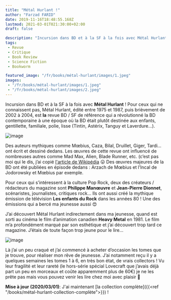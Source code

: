 ```yaml
---
title: "Métal Hurlant !"
author: "Farzad FARID"
date: 2019-11-16T18:48:55.168Z
lastmod: 2021-03-01T021:30:00+02:00
draft: false

description: "Incursion dans BD et à la SF à la fois avec Métal Hurlant ! Pour ceux qui ne connaissent pas, Métal Hurlant, édité entre 1975 et 1987…"
tags:
 - Revue
 - Critique
 - Book Review
 - Science Fiction
 - Bookworm

featured_image: "/fr/books/métal-hurlant/images/1.jpeg" 
images:
 - "/fr/books/métal-hurlant/images/1.jpeg"
 - "/fr/books/métal-hurlant/images/2.jpeg"
---
```


Incursion dans BD et à la SF à la fois avec **Métal Hurlant** ! Pour ceux qui ne connaissent pas, Métal Hurlant, édité entre 1975 et 1987, puis brièvement de 2002 à 2004, est **la** revue BD / SF de référence qui a révolutionné la BD contemporaine à une époque où la BD était plutôt destinée aux enfants, gentillette, familiale, polie, lisse (Tintin, Astérix, Tanguy et Laverdure…).



![image](images/1.jpeg#layoutFillWidth)

Des auteurs mythiques comme Mœbius, Caza, Bilal, Druillet, Giger, Tardi… ont écrit et dessiné dedans. Les œuvres de cette revue ont influencé de nombreuses autres comme Mad Max, Alien, Blade Runner, etc. (c’est pas moi qui le dis, j’ai copié [l'article de Wikipédia](https://fr.wikipedia.org/wiki/M%C3%A9tal_hurlant) 😛 Des œuvres majeures de la BD ont été publiées en épisode dedans : Arzach de Mœbius et l’Incal de Jodorowsky et Mœbius par exemple.

Pour ceux qui s’intéressent à la culture Pop Rock, deux des créateurs / rédacteurs du magazine sont **Philippe Manœuvre** et **Jean-Pierre Dionnet**, scénaristes, journalistes, critiques rock… Ils ont aussi créé la mythique émission de télévision **Les enfants du Rock** dans les années 80 ! Une des émissions qui a bercé ma jeunesse aussi 😍

J’ai découvert Métal Hurlant indirectement dans ma jeunesse, quand est sorti au cinéma le film d’animation canadien **Heavy Metal** en 1981. Le film m’a profondément marqué par son esthétique et j’ai découvert trop tard ce magazine. J’étais de toute façon trop jeune pour le lire…



![image](images/2.jpeg#layoutOutsetCenter)

Là j’ai un peu craqué et j’ai commencé à acheter d’occasion les tomes que je trouve, pour réaliser mon rêve de jeunesse. J’ai notamment reçu il y a quelques semaines les tomes 1 à 6, en très bon état, de vrais collectors ! Vu leur fragilité et leur rareté (le hors-série spécial Lovecraft que j’avais déjà part un peu en morceaux et coûte apparemment plus de 60€) je ne les prête pas mais vous pouvez venir les lire chez moi avec plaisir 🙂

**Mise à jour (2020/03/01)**: J'ai maintenant [la collection complète]({{<ref "/books/métal-hurlant-collection-complète">}}) !
